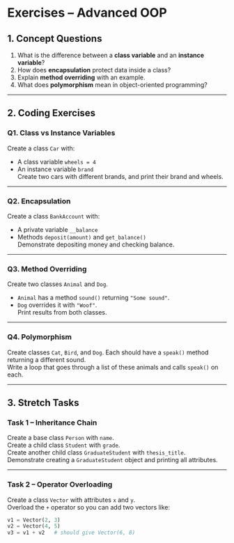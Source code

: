 # Exercises – Advanced OOP

## 1. Concept Questions
1. What is the difference between a **class variable** and an **instance variable**?  
2. How does **encapsulation** protect data inside a class?  
3. Explain **method overriding** with an example.  
4. What does **polymorphism** mean in object-oriented programming?  

---

## 2. Coding Exercises

### Q1. Class vs Instance Variables
Create a class `Car` with:
- A class variable `wheels = 4`  
- An instance variable `brand`  
Create two cars with different brands, and print their brand and wheels.

---

### Q2. Encapsulation
Create a class `BankAccount` with:
- A private variable `__balance`  
- Methods `deposit(amount)` and `get_balance()`  
Demonstrate depositing money and checking balance.

---

### Q3. Method Overriding
Create two classes `Animal` and `Dog`.  
- `Animal` has a method `sound()` returning `"Some sound"`.  
- `Dog` overrides it with `"Woof"`.  
Print results from both classes.

---

### Q4. Polymorphism
Create classes `Cat`, `Bird`, and `Dog`. Each should have a `speak()` method returning a different sound.  
Write a loop that goes through a list of these animals and calls `speak()` on each.

---

## 3. Stretch Tasks

### Task 1 – Inheritance Chain
Create a base class `Person` with `name`.  
Create a child class `Student` with `grade`.  
Create another child class `GraduateStudent` with `thesis_title`.  
Demonstrate creating a `GraduateStudent` object and printing all attributes.

---

### Task 2 – Operator Overloading
Create a class `Vector` with attributes `x` and `y`.  
Overload the `+` operator so you can add two vectors like:
```python
v1 = Vector(2, 3)
v2 = Vector(4, 5)
v3 = v1 + v2   # should give Vector(6, 8)

